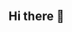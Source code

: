 ## Hi there 👋

<!--
**ommaaarrr/ommaaarrr** is a ✨ _special_ ✨ repository because its `README.md` (this file) appears on your GitHub profile.

Here are some ideas to get you started:

- 🔭 I’m currently studying IS and CS at Zagazig University
- 🌱 I’m currently learning Machine learning and data science
- 👯 I’m looking to collaborate on new projects and get experience
- 🤔 I’m looking for help with my learning journey and in my ML projects
- 💬 Ask me about anything you  need and I'll help as much as I can
- 📫 How to reach me: omaribrahimothman@gmail.com


